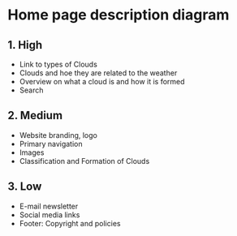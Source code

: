 # Home page description diagram

## 1. High

- Link to types of Clouds
- Clouds and hoe they are related to the weather
- Overview on what a cloud is and how it is formed
- Search

## 2. Medium

- Website branding, logo
- Primary navigation
- Images
- Classification and Formation of Clouds

## 3. Low

- E-mail newsletter
- Social media links
- Footer: Copyright and policies